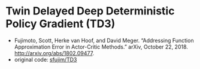 # Twin Delayed Deep Deterministic Policy Gradient (TD3)

- Fujimoto, Scott, Herke van Hoof, and David Meger. “Addressing Function Approximation Error in Actor-Critic Methods.” arXiv, October 22, 2018. http://arxiv.org/abs/1802.09477.
- original code: [sfujim/TD3](https://github.com/sfujim/TD3)
